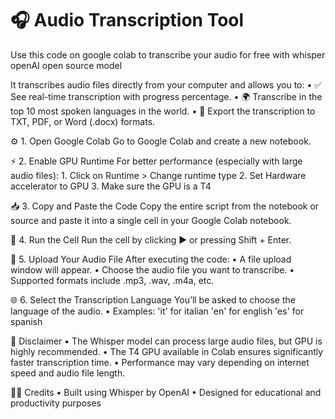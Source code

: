 # 🎧 Audio Transcription Tool
Use this code on google colab to transcribe your audio for free with whisper openAI open source model

It transcribes audio files directly from your computer and allows you to:
	•	✅ See real-time transcription with progress percentage.
	•	🌍 Transcribe in the top 10 most spoken languages in the world.
	•	📄 Export the transcription to TXT, PDF, or Word (.docx) formats.


⚙️ 1. Open Google Colab
Go to Google Colab and create a new notebook.

⚡️ 2. Enable GPU Runtime
For better performance (especially with large audio files):
	1.	Click on Runtime > Change runtime type
	2.	Set Hardware accelerator to GPU
	3.	Make sure the GPU is a T4

📥 3. Copy and Paste the Code
Copy the entire script from the notebook or source and paste it into a single cell in your Google Colab notebook.

🔧 4. Run the Cell
Run the cell by clicking ▶️ or pressing Shift + Enter.

📁 5. Upload Your Audio File
After executing the code:
	•	A file upload window will appear.
	•	Choose the audio file you want to transcribe.
	•	Supported formats include .mp3, .wav, .m4a, etc.

 🌐 6. Select the Transcription Language
You’ll be asked to choose the language of the audio.
	•	Examples:
 'it' for italian
 'en' for english
 'es' for spanish

 📢 Disclaimer
	•	The Whisper model can process large audio files, but GPU is highly recommended.
	•	The T4 GPU available in Colab ensures significantly faster transcription time.
	•	Performance may vary depending on internet speed and audio file length.

 👨‍💻 Credits
	•	Built using Whisper by OpenAI
	•	Designed for educational and productivity purposes
